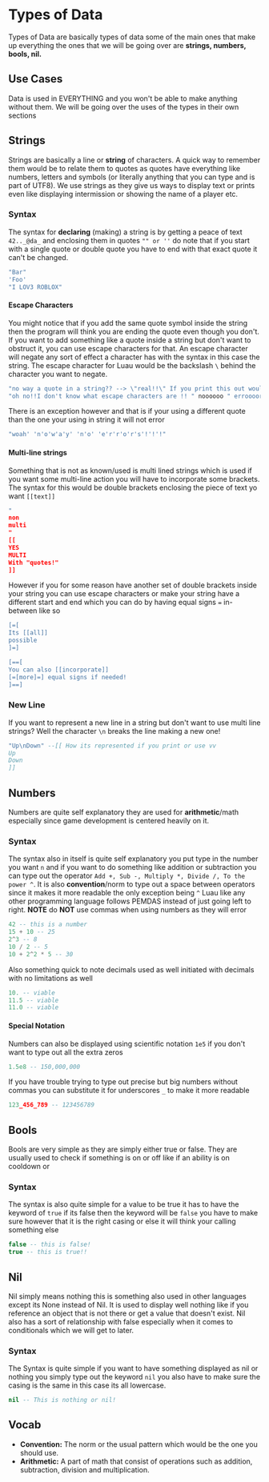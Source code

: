 # Types of Data
Types of Data are basically types of data some of the main ones that make up everything the ones that we will be going over are **strings, numbers, bools, nil.**

## Use Cases
Data is used in EVERYTHING and you won't be able to make anything without them. We will be going over the uses of the types in their own sections

## Strings
Strings are basically a line or **string** of characters. A quick way to remember them would be to relate them to quotes as quotes have everything like numbers, letters and symbols (or literally anything that you can type and is part of UTF8). We use strings as they give us ways to display text or prints even like displaying intermission or showing the name of a player etc.

### Syntax
The syntax  for **declaring** (making) a string is by getting a peace of text `42.._@da_` and enclosing them in quotes `"" or ''`  do note that if you start with a single quote or double quote you have to end with that exact quote it can't be changed.
```lua
"Bar"
'Foo'
"I LOV3 ROBLOX"
```

#### Escape Characters
You might notice that if you add the same quote symbol inside the string then the program will think you are ending the quote even though you don't. If you want to add something like a quote inside a string but don't want to obstruct it, you can use escape characters for that. An escape character will negate any sort of effect a character has with the syntax in this case the string. The escape character for Luau would be the backslash `\` behind the character you want to negate.
```lua
"no way a quote in a string?? --> \"real!!\" If you print this out would not include the backslashes but if you want to include them you just backslash them again"
"oh no!!I don't know what escape characters are !! " noooooo " erroooor"
```
There is an exception however and that is if your using a different quote than the one your using in string it will not error
```lua
"woah' 'n'o'w'a'y' 'n'o' 'e'r'r'o'r's'!'!'!"
```

#### Multi-line strings
Something that is not as known/used is multi lined strings which is used if you want some multi-line action you will have to incorporate some brackets. The syntax for this would be double brackets enclosing the piece of text yo want `[[text]]`
```lua
"
non 
multi
"
[[
YES
MULTI
With "quotes!"
]]
```
However if you for some reason have another set of double brackets inside your string you can use escape characters or make your string have a different start and end which you can do by having equal signs `=` in-between  like so
```lua
[=[
Its [[all]]
possible
]=]

[==[
You can also [[incorporate]]
[=[more]=] equal signs if needed!
]==]
```

### New Line
If you want to represent a new line in a string but don't want to use multi line strings? Well the character `\n` breaks the line making a new one!
```lua
"Up\nDown" --[[ How its represented if you print or use vv
Up
Down
]]
```

## Numbers
Numbers are quite self explanatory they are used for **arithmetic**/math especially since game development is centered heavily on it.

### Syntax
The syntax also in itself is quite self explanatory you put type in the number you want `n` and if you want to do something like addition or subtraction you can type out the operator `Add +, Sub -, Multiply *, Divide /, To the power ^`. It is also **convention**/norm to type out a space between operators since it makes it more readable the only exception being `^` Luau like any other programming language follows PEMDAS instead of just going left to right. **NOTE** do **NOT** use commas when using numbers as they will error

```lua
42 -- this is a number
15 + 10 -- 25
2^3 -- 8
10 / 2 -- 5
10 + 2^2 * 5 -- 30
```
Also something quick to note decimals used as well initiated with decimals with no limitations as well
```lua
10. -- viable
11.5 -- viable
11.0 -- viable
```

#### Special Notation
Numbers can also be displayed using scientific notation `1e5` if you don't want to type out all the extra zeros
```lua
1.5e8 -- 150,000,000
```
If you have trouble trying to type out precise but big numbers without  commas you can substitute it for underscores `_` to make it more readable
```lua
123_456_789 -- 123456789
```

## Bools
Bools are very simple as they are simply either true or false. They are usually used to check if something is on or off like if an ability is on cooldown or 

### Syntax
The syntax is also quite simple for a value to be true it has to have the keyword of `true` if its false then the keyword will be `false` you have to make sure however that it is the right casing or else it will think your calling something else
```lua
false -- this is false!
true -- this is true!!
```

## Nil
Nil simply means nothing this is something also used in other languages except its None instead of Nil. It is used to display well nothing like if you reference an object that is not there or get a value that doesn't exist. Nil also has a sort of relationship with false especially when it comes to conditionals which we will get to later.

### Syntax
The Syntax is quite simple if you want to have something displayed as nil or nothing you simply type out the keyword `nil` you also have to make sure the casing is the same in this case its all lowercase.
```lua
nil -- This is nothing or nil!
```

## Vocab
- **Convention:** The norm or the usual pattern which would be the one you should use.
- **Arithmetic:** A part of math that consist of operations such as addition, subtraction, division and multiplication.